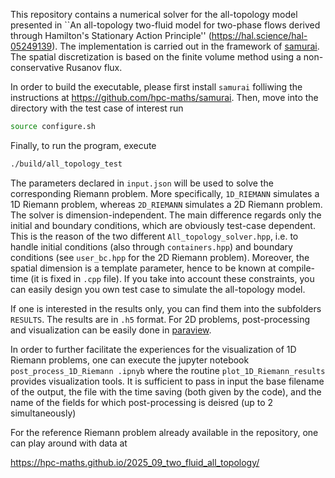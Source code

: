 This repository contains a numerical solver for the all-topology model presented in ``An all-topology two-fluid model for two-phase flows derived through Hamilton's Stationary Action Principle'' (https://hal.science/hal-05249139).
The implementation is carried out in the framework of [samurai](https://github.com/hpc-maths/samurai).
The spatial discretization is based on the finite volume method using a non-conservative Rusanov flux.

In order to build the executable, please first install ```samurai``` folliwing the instructions at https://github.com/hpc-maths/samurai. Then, move into the directory with the test case of interest run

```bash
source configure.sh
```

Finally, to run the program, execute

```bash
./build/all_topology_test
```

The parameters declared in ```input.json``` will be used to solve the corresponding Riemann problem. More specifically, ```1D_RIEMANN``` simulates a 1D Riemann problem, whereas ```2D_RIEMANN``` simulates a 2D Riemann problem. The solver is dimension-independent. The main difference regards only the initial and boundary conditions, which are obviously test-case dependent. This is the reason of the two different ```All_topology_solver.hpp```, i.e. to handle initial conditions (also through ```containers.hpp```) and boundary conditions (see ```user_bc.hpp``` for the 2D Riemann problem). Moreover, the spatial dimension is a template parameter, hence to be known at compile-time (it is fixed in ```.cpp``` file). If you take into account these constraints, you can easily design you own test case to simulate the all-topology model.

If one is interested in the results only, you can find them into the subfolders ```RESULTS```. The results are in ```.h5``` format. For 2D problems, post-processing and visualization can be easily done in [paraview](https://www.paraview.org/).


In order to further facilitate the experiences for the visualization of 1D Riemann problems, one can execute the jupyter notebook ```post_process_1D_Riemann
.ipnyb``` where the routine ```plot_1D_Riemann_results``` provides visualization tools. It is sufficient to pass in input the base filename of the output, the file with the time saving (both given by the code), and the name of the fields for which post-processing is deisred (up to 2 simultaneously)

For the reference Riemann problem already available in the repository, one can play around with data at

https://hpc-maths.github.io/2025_09_two_fluid_all_topology/
